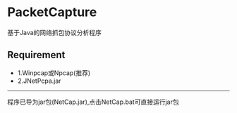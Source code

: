 # PacketCapture
基于Java的网络抓包协议分析程序

## Requirement
 - 1.Winpcap或Npcap(推荐)
 - 2.JNetPcpa.jar

<hr>

程序已导为jar包(NetCap.jar),点击NetCap.bat可直接运行jar包
